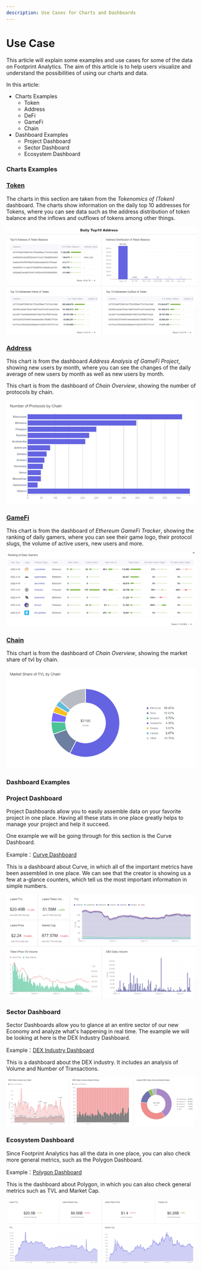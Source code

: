 ```yaml
---
description: Use Cases for Charts and Dashboards
---
```


# Use Case

This article will explain some examples and use cases for some of the data on Footprint Analytics. The aim of this article is to help users visualize and understand the possibilities of using our charts and data.

In this article:

* Charts Examples
  * Token
  * Address
  * DeFi
  * GameFi
  * Chain
* Dashboard Examples
  * Project Dashboard
  * Sector Dashboard
  * Ecosystem Dashboard

### Charts Examples <a href="#_72prfi9qqxq" id="_72prfi9qqxq"></a>

### [Token](https://www.footprint.network/guest/dashboard/Tokenomics-of-\(Token\)-fp-aa971726-d7a8-4963-8001-a83a4222741e?token\_address=0x26193c7fa4354ae49ec53ea2cebc513dc39a10aa) <a href="#_3o4z98rm4vvl" id="_3o4z98rm4vvl"></a>

The charts in this section are taken from the _Tokenomics of (Token)_ dashboard. The charts show information on the daily top 10 addresses for Tokens, where you can see data such as the address distribution of token balance and the inflows and outflows of tokens among other things.

![The image above shows information on the daily top 10 addresses for Tokens in a dashboard](<../../.gitbook/assets/0 (4) (1)>)

### [Address](https://www.footprint.network/guest/dashboard/Address-Analysis-of-GameFi-Project-fp-77828d1e-35bc-4b6c-90e9-7777e7c6902d?gamefi\_name=decentral-games) <a href="#_2jrhe975kffo" id="_2jrhe975kffo"></a>

This chart is from the dashboard _Address Analysis of GameFi Project_, showing new users by month, where you can see the changes of the daily average of new users by month as well as new users by month.



This chart is from the dashboard of _Chain Overview_, showing the number of protocols by chain.

![The image above shows a row chart detailing the number of protocols by chain](<../../.gitbook/assets/2 (6) (1)>)

### [GameFi](https://www.footprint.network/guest/dashboard/Ethereum-GameFi-Tracker-fp-60abcc01-61e2-4daf-9f90-1cf4d30e9b28?chain=Ethereum\&date\_filter=past30days) <a href="#_gu57b4mu338c" id="_gu57b4mu338c"></a>

This chart is from the dashboard of _Ethereum GameFi Tracker_, showing the ranking of daily gamers, where you can see their game logo, their protocol slugs, the volume of active users, new users and more.

![The image above shows a table of ranking for daily gamers](<../../.gitbook/assets/3 (2)>)

### [Chain](https://www.footprint.network/guest/dashboard/Chain-Overview-fp-35dfdf0f-5c59-4504-9907-7374eae92981?date\_filter=past90days) <a href="#_l94ahmnyyg4y" id="_l94ahmnyyg4y"></a>

This chart is from the dashboard of _Chain Overview_, showing the market share of tvl by chain.

![The image above shows a pie chart of the market share of tvl by chain](<../../.gitbook/assets/4 (4) (1)>)



### Dashboard Examples <a href="#_ul3ua6yxygr0" id="_ul3ua6yxygr0"></a>

### Project Dashboard <a href="#_4xyszc1sohqy" id="_4xyszc1sohqy"></a>

Project Dashboards allow you to easily assemble data on your favorite project in one place. Having all these stats in one place greatly helps to manage your project and help it succeed.

One example we will be going through for this section is the Curve Dashboard.

Example：[Curve Dashboard](https://www.footprint.network/guest/dashboard/Curve-Dashboard-fp-9f4d30ce-9676-43a9-bf31-2712632b4bf1?days=past3months\~\&name=curve\&chain=Ethereum\&chain=Fantom\&chain=xDai\&chain=Polygon\&chain=Arbitrum\&chain=Avalanche\&chain=Harmony\&pool=3pool)

This is a dashboard about Curve, in which all of the important metrics have been assembled in one place. We can see that the creator is showing us a few at a-glance counters, which tell us the most important information in simple numbers.

![The image above shows a dashboard of multiple charts in one place](<../../.gitbook/assets/5 (2) (1) (1)>)

### Sector Dashboard <a href="#_1gxuova099h4" id="_1gxuova099h4"></a>

Sector Dashboards allow you to glance at an entire sector of our new Economy and analyze what's happening in real time. The example we will be looking at here is the DEX Industry Dashboard.

Example：[DEX Industry Dashboard](https://www.footprint.network/guest/dashboard/DEX-Industry-Dashboard-fp-4934074b-d945-4ddd-b818-829cb37947e8?date=past60days)

This is a dashboard about the DEX industry. It includes an analysis of Volume and Number of Transactions.

![The image above shows a dashboard about the DEX Industry that updates in real time](<../../.gitbook/assets/6 (4) (1)>)

### Ecosystem Dashboard <a href="#_n0lv613tob6" id="_n0lv613tob6"></a>

Since Footprint Analytics has all the data in one place, you can also check more general metrics, such as the Polygon Dashboard.

Example：[Polygon Dashboard](https://www.footprint.network/guest/dashboard/Polygon-Dashboard-fp-9aefaa6b-c76c-4672-a572-cfbf3e92b935?date\_filter=2021-04-30\~)

This is the dashboard about Polygon, in which you can also check general metrics such as TVL and Market Cap.

![The image above shows a dashboard that includes general metrics you can also access](<../../.gitbook/assets/7 (3) (1)>)

